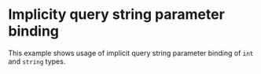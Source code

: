 # Implicity query string parameter binding

This example shows usage of implicit query string parameter binding of `int` and `string` types.